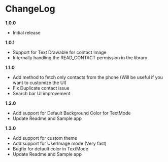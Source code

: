 
# ChangeLog

 **1.0.0**
   - Initial release


 **1.0.1**
   - Support for Text Drawable for contact Image
   - Internally handling the READ_CONTACT permission in the library


 **1.1.0**
   - Add method to fetch only contacts from the phone (Will be useful if you want to customize the UI)
   - Fix Duplicate contact issue
   - Search bar UI improvement

 **1.2.0**
   - Add support for Default Background Color for TextMode
   - Update Readme and Sample app

 **1.3.0**
   - Add support for custom theme
   - Add support for UserImage mode (Very fast)
   - Bugfix for default color in TextMode
   - Update Readme and Sample app